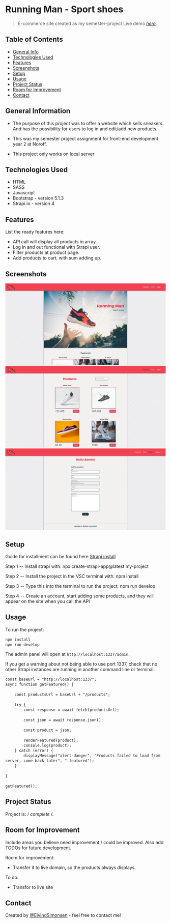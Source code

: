 # Running Man - Sport shoes

> E-commerce site created as my semester-project
> Live demo [_here_](https://running-man.netlify.app/). <!-- If you have the project hosted somewhere, include the link here. -->

## Table of Contents

- [General Info](#general-information)
- [Technologies Used](#technologies-used)
- [Features](#features)
- [Screenshots](#screenshots)
- [Setup](#setup)
- [Usage](#usage)
- [Project Status](#project-status)
- [Room for Improvement](#room-for-improvement)
- [Contact](#contact)
<!-- * [License](#license) -->

## General Information

- The purpose of this project was to offer a website which sells sneakers. And has the possibility for users to log in and edit/add new products.
- This was my semester project assignment for front-end development year 2 at Noroff.

- This project only works on local server
<!-- You don't have to answer all the questions - just the ones relevant to your project. -->

## Technologies Used

- HTML
- SASS
- Javascript
- Bootstrap - version 5.1.3
- Strapi.io - version 4

## Features

List the ready features here:

- API call will display all products in array.
- Log in and out functional with Strapi user.
- Filter products at product page.
- Add products to cart, with sum adding up.

## Screenshots

![Example screenshot](./img/screenshot1.JPG)
![Example screenshot](./img/screenshot2.JPG)
![Example screenshot](./img/screenshot3.JPG)

<!-- If you have screenshots you'd like to share, include them here. -->

## Setup

Guide for installment can be found here [Strapi install](https://strapi.io/)

Step 1
-- Install strapi with: npx create-strapi-app@latest my-project

Step 2
-- Install the project in the VSC terminal with: npm install

Step 3
-- Type this into the terminal to run the project: npm run develop

Step 4
-- Create an account, start adding some products, and they will appear on the site when you call the API

## Usage

To run the project:

```
npm install
npm run develop
```

The admin panel will open at `http://localhost:1337/admin`.

If you get a warning about not being able to use port 1337, check that no other Strapi instances are running in another command line or terminal.

```
const baseUrl = "http://localhost:1337";
async function getFeatured() {

    const productsUrl = baseUrl + "/products";

    try {
        const response = await fetch(productsUrl);

        const json = await response.json();

        const product = json;

        renderFeatured(product);
        console.log(product);
    } catch (error) {
        displayMessage("alert-danger", "Products failed to load from server, come back later", ".featured");
    }

}

getFeatured();
```

## Project Status

Project is: / _complete_ /.

## Room for Improvement

Include areas you believe need improvement / could be improved. Also add TODOs for future development.

Room for improvement:

- Transfer it to live domain, so the products always displays.

To do:

- Transfor to live site

## Contact

Created by [@EivindSimonsen](https://www.linkedin.com/in/eivind-simonsen-9469121b9/) - feel free to contact me!
